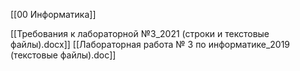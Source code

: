 [[00 Информатика]]

[[Требования к лабораторной №3_2021 (строки и текстовые файлы).docx]]
[[Лабораторная работа № 3 по информатике_2019 (текстовые файлы).doc]]